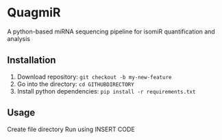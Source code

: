 # QuagmiR
A python-based miRNA sequencing pipeline for isomiR quantification and analysis

## Installation
1. Download repository: `git checkout -b my-new-feature`
2. Go into the directory: `cd GITHUBDIRECTORY`
3. Install python dependencies: `pip install -r requirements.txt`

## Usage
Create file directory
Run using INSERT CODE
